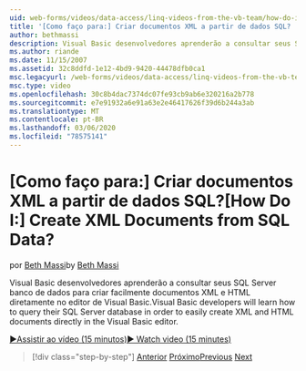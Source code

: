 ```yaml
---
uid: web-forms/videos/data-access/linq-videos-from-the-vb-team/how-do-i-create-xml-documents-from-sql-data
title: '[Como faço para:] Criar documentos XML a partir de dados SQL? | Microsoft Docs'
author: bethmassi
description: Visual Basic desenvolvedores aprenderão a consultar seus SQL Server banco de dados para criar facilmente documentos XML e HTML diretamente no Visual Basic edito...
ms.author: riande
ms.date: 11/15/2007
ms.assetid: 32c8ddfd-1e12-4bd9-9420-44478dfb0ca1
msc.legacyurl: /web-forms/videos/data-access/linq-videos-from-the-vb-team/how-do-i-create-xml-documents-from-sql-data
msc.type: video
ms.openlocfilehash: 30c8b4dac7374dc07fe93cb9ab6e320216a2b778
ms.sourcegitcommit: e7e91932a6e91a63e2e46417626f39d6b244a3ab
ms.translationtype: MT
ms.contentlocale: pt-BR
ms.lasthandoff: 03/06/2020
ms.locfileid: "78575141"
---
```

# <a name="how-do-i-create-xml-documents-from-sql-data"></a><span data-ttu-id="076df-104">[Como faço para:] Criar documentos XML a partir de dados SQL?</span><span class="sxs-lookup"><span data-stu-id="076df-104">[How Do I:] Create XML Documents from SQL Data?</span></span>

<span data-ttu-id="076df-105">por [Beth Massi](https://github.com/bethmassi)</span><span class="sxs-lookup"><span data-stu-id="076df-105">by [Beth Massi](https://github.com/bethmassi)</span></span>

<span data-ttu-id="076df-106">Visual Basic desenvolvedores aprenderão a consultar seus SQL Server banco de dados para criar facilmente documentos XML e HTML diretamente no editor de Visual Basic.</span><span class="sxs-lookup"><span data-stu-id="076df-106">Visual Basic developers will learn how to query their SQL Server database in order to easily create XML and HTML documents directly in the Visual Basic editor.</span></span>

[<span data-ttu-id="076df-107">&#9654;Assistir ao vídeo (15 minutos)</span><span class="sxs-lookup"><span data-stu-id="076df-107">&#9654; Watch video (15 minutes)</span></span>](https://channel9.msdn.com/Blogs/ASP-NET-Site-Videos/how-do-i-create-xml-documents-from-sql-data)

> [!div class="step-by-step"]
> <span data-ttu-id="076df-108">[Anterior](how-do-i-enable-xml-intellisense-and-use-xml-namespaces.md)
> [Próximo](how-do-i-create-excel-spreadsheets-using-linq-to-xml.md)</span><span class="sxs-lookup"><span data-stu-id="076df-108">[Previous](how-do-i-enable-xml-intellisense-and-use-xml-namespaces.md)
[Next](how-do-i-create-excel-spreadsheets-using-linq-to-xml.md)</span></span>
